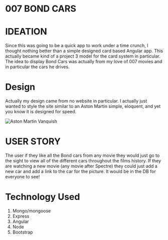 # 007 BOND CARS

# IDEATION
Since this was going to be a quick app to work under a time crunch, I thought nothing better than a simple designed card based Angular app. This actually became kind of a project 3 model for the card system in particular. The idea to display Bond Cars was actually from my love of 007 movies and in particular the cars he drives.

# Design
Actually my design came from no website in particular. I actually just wanted to style the site similar to an Aston Martin simple, eloquent, and yet you know it is designed for speed.

![Aston Martin Vanquish](http://cdn.astonmartin.com/visualisers/vanquishcarbon/black/00032.jpg)

# USER STORY
The user if they like all the Bond cars from any movie they would just go to the sight to view all of the different cars throughout the films history.
If they are watching a new movie (any movie after Spectre) they could just add a new car and add a link to the car for the picture. It would be in the DB for everyone to see!

# Technology Used
1. Mongo/mongoose
1. Express
1. Angular
1. Node
1. Bootstrap
